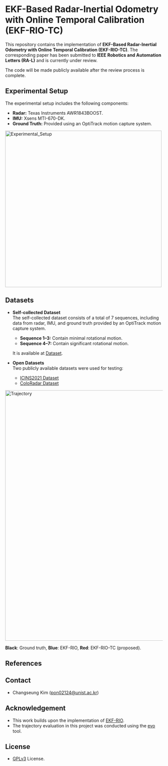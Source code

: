 # EKF-Based Radar-Inertial Odometry with Online Temporal Calibration (EKF-RIO-TC)

This repository contains the implementation of **EKF-Based Radar-Inertial Odometry with Online Temporal Calibration (EKF-RIO-TC)**. The corresponding paper has been submitted to **IEEE Robotics and Automation Letters (RA-L)** and is currently under review. 

The code will be made publicly available after the review process is complete.

## Experimental Setup
The experimental setup includes the following components:
- **Radar:** Texas Instruments AWR1843BOOST.
- **IMU:** Xsens MTI-670-DK.
- **Ground Truth:** Provided using an OptiTrack motion capture system.
<img src="https://github.com/user-attachments/assets/ec7b5533-3f71-49e1-9a4c-3ba9ed422c2b" alt="Experimental_Setup" width="500">

## Datasets
- **Self-collected Dataset**  
  The self-collected dataset consists of a total of 7 sequences, including data from radar, IMU, and ground truth provided by an OptiTrack motion capture system.  
  - **Sequence 1–3:** Contain minimal rotational motion.  
  - **Sequence 4–7:** Contain significant rotational motion.  

  It is available at [Dataset]().

- **Open Datasets**  
  Two publicly available datasets were used for testing:
  - [ICINS2021 Dataset](https://christopherdoer.github.io/datasets/icins_2021_radar_inertial_odometry)  
  - [ColoRadar Dataset](https://arpg.github.io/coloradar/)
<img src="https://github.com/user-attachments/assets/db78e9c1-a39b-4762-86b7-ff2971b95bc1" alt="Trajectory" width="800">

**Black**: Ground truth, **Blue**: EKF-RIO, **Red**: EKF-RIO-TC (proposed).

## References

## Contact
- Changseung Kim (pon02124@unist.ac.kr)

## Acknowledgement
- This work builds upon the implementation of [EKF-RIO](https://github.com/christopherdoer/rio).
- The trajectory evaluation in this project was conducted using the [evo](https://github.com/MichaelGrupp/evo) tool.

## License
- [GPLv3](https://www.gnu.org/licenses/) License.
